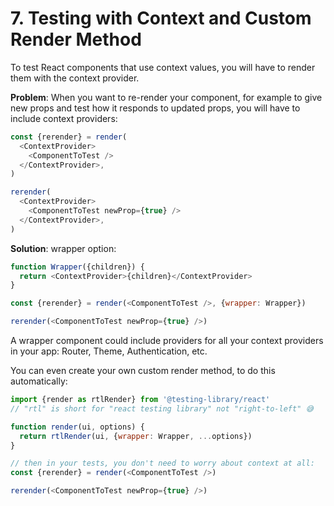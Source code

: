 # 7. Testing with Context and Custom Render Method

To test React components that use context values, you will have to render them with the context provider.

**Problem**: When you want to re-render your component, for example to give new props and test how it responds to updated props, you will have to include context providers:

```javascript 
const {rerender} = render(
  <ContextProvider>
    <ComponentToTest />
  </ContextProvider>,
)

rerender(
  <ContextProvider>
    <ComponentToTest newProp={true} />
  </ContextProvider>,
)
```

**Solution**:
wrapper option:

```javascript
function Wrapper({children}) {
  return <ContextProvider>{children}</ContextProvider>
}

const {rerender} = render(<ComponentToTest />, {wrapper: Wrapper})

rerender(<ComponentToTest newProp={true} />)
```

A wrapper component could include providers for all your context providers in your app: Router, Theme, Authentication, etc.

You can even create your own custom render method, to do this automatically:

```javascript
import {render as rtlRender} from '@testing-library/react'
// "rtl" is short for "react testing library" not "right-to-left" 😅

function render(ui, options) {
  return rtlRender(ui, {wrapper: Wrapper, ...options})
}

// then in your tests, you don't need to worry about context at all:
const {rerender} = render(<ComponentToTest />)

rerender(<ComponentToTest newProp={true} />)
```

